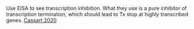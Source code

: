 Use EISA to see transcription inhibition. What they use is a pure inhibitor of transcription termination, which should lead to Tx stop at highly transcribed genes. [Cassart 2020](https://www.science.org/doi/10.1126/sciadv.abc1450)

